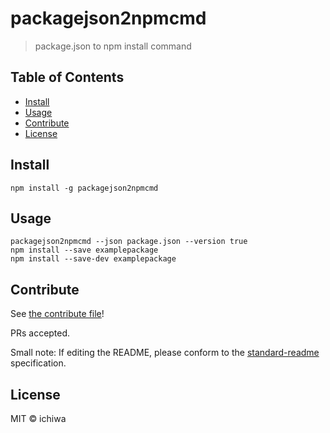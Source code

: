 # packagejson2npmcmd

> package.json to npm install command

## Table of Contents

- [Install](#install)
- [Usage](#usage)
- [Contribute](#contribute)
- [License](#license)

## Install

```
npm install -g packagejson2npmcmd
```

## Usage

```
packagejson2npmcmd --json package.json --version true
npm install --save examplepackage
npm install --save-dev examplepackage
```

## Contribute

See [the contribute file](contribute.md)!

PRs accepted.

Small note: If editing the README, please conform to the [standard-readme](https://github.com/RichardLitt/standard-readme) specification.

## License

MIT © ichiwa
